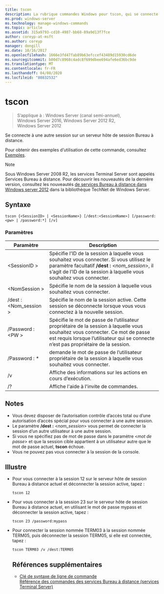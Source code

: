 ```yaml
---
title: tscon
description: La rubrique commandes Windows pour tscon, qui se connecte à une autre session sur un serveur hôte de session Bureau à distance (hôte de session Bureau à distance).
ms.prod: windows-server
ms.technology: manage-windows-commands
ms.topic: article
ms.assetid: 315a9793-cd10-4987-bb68-89a9d13f7fce
author: coreyp-at-msft
ms.author: coreyp
manager: dongill
ms.date: 10/16/2017
ms.openlocfilehash: 1666e3fd47fab89b63efccef43489d15930cd6de
ms.sourcegitcommit: b00d7c8968c4adc8f699dbee694afe6ed36bc9de
ms.translationtype: MT
ms.contentlocale: fr-FR
ms.lasthandoff: 04/08/2020
ms.locfileid: "80832532"
---
```

# <a name="tscon"></a>tscon

>S’applique à : Windows Server (canal semi-annuel), Windows Server 2016, Windows Server 2012 R2, Windows Server 2012

Se connecte à une autre session sur un serveur hôte de session Bureau à distance.  

Pour obtenir des exemples d’utilisation de cette commande, consultez [Exemples](#BKMK_examples).  

> [!NOTE]  
> Sous Windows Server 2008 R2, les services Terminal Server sont appelés Services Bureau à distance. Pour découvrir les nouveautés de la dernière version, consultez les nouveautés [de services Bureau à distance dans Windows server 2012](https://technet.microsoft.com/library/hh831527) dans la bibliothèque TechNet de Windows Server.  

## <a name="syntax"></a>Syntaxe  
```  
tscon {<SessionID> | <SessionName>} [/dest:<SessionName>] [/password:<pw> | /password:*] [/v]  
```  
### <a name="parameters"></a>Paramètres  

|Paramètre|Description|  
|-------|--------|  
|\<SessionID >|Spécifie l’ID de la session à laquelle vous souhaitez vous connecter. Si vous utilisez le paramètre facultatif **/dest :** <*nom_session*>, il s’agit de l’ID de la session à laquelle vous souhaitez vous connecter.|  
|\<NomSession >|Spécifie le nom de la session à laquelle vous souhaitez vous connecter.|  
|/dest :\<Nom_session >|Spécifie le nom de la session active. Cette session se déconnecte lorsque vous vous connectez à la nouvelle session.|  
|/Password :\<PW >|Spécifie le mot de passe de l’utilisateur propriétaire de la session à laquelle vous souhaitez vous connecter. Ce mot de passe est requis lorsque l’utilisateur qui se connecte n’est pas propriétaire de la session.|  
|/Password : *|demande le mot de passe de l’utilisateur propriétaire de la session à laquelle vous souhaitez vous connecter.|  
|/v|Affiche des informations sur les actions en cours d’exécution.|  
|/?|Affiche l'aide à l'invite de commandes.|  

## <a name="remarks"></a>Notes  
-   Vous devez disposer de l’autorisation contrôle d’accès total ou d’une autorisation d’accès spécial pour vous connecter à une autre session.  
-   Le paramètre **/dest :** <*nom_session*> vous permet de connecter la session d’un autre utilisateur à une autre session.  
-   Si vous ne spécifiez pas de mot de passe dans le paramètre <*mot de passe*> et que la session cible appartient à un utilisateur autre que le mot de passe actuel, **tscon** échoue.  
-   Vous ne pouvez pas vous connecter à la session de la console.  

## <a name="examples"></a><a name=BKMK_examples></a>Illustre  
- Pour vous connecter à la session 12 sur le serveur hôte de session Bureau à distance actuel et déconnecter la session active, tapez :  
  ```  
  tscon 12  
  ```  
- Pour vous connecter à la session 23 sur le serveur hôte de session Bureau à distance actuel, en utilisant le mot de passe mypass et déconnecter la session active, tapez :  
  ```  
  tscon 23 /password:mypass  
  ```  
- Pour connecter la session nommée TERM03 à la session nommée TERM05, puis déconnecter la session TERM05, si elle est connectée, tapez :  
  ```  
  tscon TERM03 /v /dest:TERM05  
  ```  
  ## <a name="additional-references"></a>Références supplémentaires  
  - [Clé de syntaxe de ligne de commande](command-line-syntax-key.md)  
  [Référence des commandes des services Bureau à distance (services Terminal Server)](remote-desktop-services-terminal-services-command-reference.md)  
